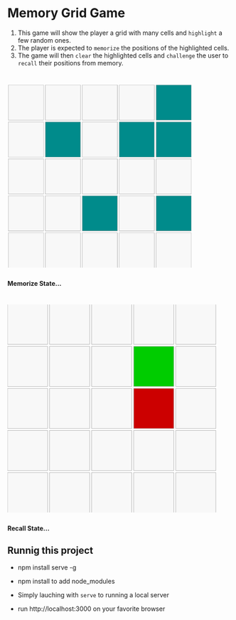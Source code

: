 # Memory Grid Game

1. This game will show the player a grid with many cells and `highlight` a few random ones. 
2. The player is expected to `memorize` the positions of the highlighted cells.
3. The game will then `clear` the highlighted cells and `challenge` the user to `recall` their positions from memory.

# ![](images/memorize.png)
#### Memorize State...

# ![](images/recall.png)
#### Recall State...

## Runnig this project

- npm install serve -g 
- npm install to add node_modules

- Simply lauching with `serve` to running a local server
- run http://localhost:3000 on your favorite browser 
